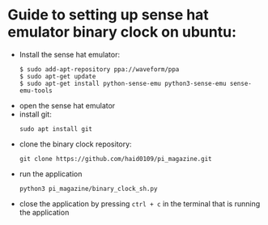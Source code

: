 # Guide to setting up sense hat emulator binary clock on ubuntu:

- Install the sense hat emulator:
    ```
    $ sudo add-apt-repository ppa://waveform/ppa
    $ sudo apt-get update
    $ sudo apt-get install python-sense-emu python3-sense-emu sense-emu-tools
    ```
- open the sense hat emulator
- install git:
    ```
    sudo apt install git
    ```
- clone the binary clock repository:
    ```
    git clone https://github.com/haid0109/pi_magazine.git
    ```
- run the application
    ```
    python3 pi_magazine/binary_clock_sh.py
    ```
- close the application by pressing `ctrl + c` in the terminal that is running the application